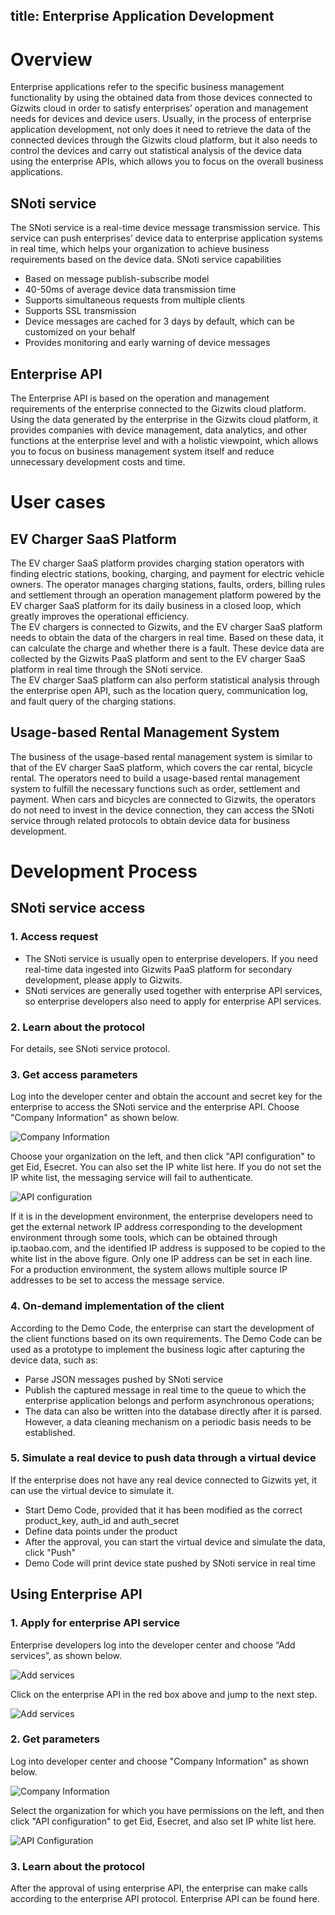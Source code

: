 title: Enterprise Application Development
---
# Overview
Enterprise applications refer to the specific business management functionality by using the obtained data from those devices connected to Gizwits cloud in order to satisfy enterprises’ operation and management needs for devices and device users. Usually, in the process of enterprise application development, not only does it need to retrieve the data of the connected devices through the Gizwits cloud platform, but it also needs to control the devices and carry out statistical analysis of the device data using the enterprise APIs, which allows you to focus on the overall business applications.  

## SNoti service
The SNoti service is a real-time device message transmission service. This service can push enterprises’ device data to enterprise application systems in real time, which helps your organization to achieve business requirements based on the device data.
SNoti service capabilities

* Based on message publish-subscribe model
* 40-50ms of average device data transmission time 
* Supports simultaneous requests from multiple clients
* Supports SSL transmission
* Device messages are cached for 3 days by default, which can be customized on your behalf
* Provides monitoring and early warning of device messages

## Enterprise API
The Enterprise API is based on the operation and management requirements of the enterprise connected to the Gizwits cloud platform. Using the data generated by the enterprise in the Gizwits cloud platform, it provides companies with device management, data analytics, and other functions at the enterprise level and with a holistic viewpoint, which allows you to focus on business management system itself and reduce unnecessary development costs and time.

# User cases
## EV Charger SaaS Platform 
The EV charger SaaS platform provides charging station operators with finding electric stations, booking, charging, and payment for electric vehicle owners. The operator manages charging stations, faults, orders, billing rules and settlement through an operation management platform powered by the EV charger SaaS platform for its daily business in a closed loop, which greatly improves the operational efficiency.  
The EV chargers is connected to Gizwits, and the EV charger SaaS platform needs to obtain the data of the chargers in real time. Based on these data, it can calculate the charge and whether there is a fault. These device data are collected by the Gizwits PaaS platform and sent to the EV charger SaaS platform in real time through the SNoti service.  
The EV charger SaaS platform can also perform statistical analysis through the enterprise open API, such as the location query, communication log, and fault query of the charging stations.

## Usage-based Rental Management System
The business of the usage-based rental management system is similar to that of the EV charger SaaS platform, which covers the car rental, bicycle rental. The operators need to build a usage-based rental management system to fulfill the necessary functions such as order, settlement and payment. 
When cars and bicycles are connected to Gizwits, the operators do not need to invest in the device connection, they can access the SNoti service through related protocols to obtain device data for business development. 

# Development Process
## SNoti service access
### 1. Access request
* The SNoti service is usually open to enterprise developers. If you need real-time data ingested into Gizwits PaaS platform for secondary development, please apply to Gizwits.
* SNoti services are generally used together with enterprise API services, so enterprise developers also need to apply for enterprise API services.

### 2. Learn about the protocol
For details, see SNoti service protocol.

### 3. Get access parameters
Log into the developer center and obtain the account and secret key for the enterprise to access the SNoti service and the enterprise API. Choose "Company Information" as shown below.

![Company Information](../../../assets/en-us/cloud/ent_info01.png)
 
Choose your organization on the left, and then click "API configuration" to get Eid, Esecret. You can also set the IP white list here. If you do not set the IP white list, the messaging service will fail to authenticate.

![API configuration](../../../assets/en-us/cloud/ent_info02.png)
 
If it is in the development environment, the enterprise developers need to get the external network IP address corresponding to the development environment through some tools, which can be obtained through ip.taobao.com, and the identified IP address is supposed to be copied to the white list in the above figure. Only one IP address can be set in each line. For a production environment, the system allows multiple source IP addresses to be set to access the message service.

### 4. On-demand implementation of the client 
According to the Demo Code, the enterprise can start the development of the client functions based on its own requirements. The Demo Code can be used as a prototype to implement the business logic after capturing the device data, such as: 
* Parse JSON messages pushed by SNoti service
* Publish the captured message in real time to the queue to which the enterprise application belongs and perform asynchronous operations;
* The data can also be written into the database directly after it is parsed. However, a data cleaning mechanism on a periodic basis needs to be established. 

### 5. Simulate a real device to push data through a virtual device
If the enterprise does not have any real device connected to Gizwits yet, it can use the virtual device to simulate it.

* Start Demo Code, provided that it has been modified as the correct product_key, auth_id and auth_secret
* Define data points under the product
* After the approval, you can start the virtual device and simulate the data, click "Push"
* Demo Code will print device state pushed by SNoti service in real time

## Using Enterprise API
### 1. Apply for enterprise API service
Enterprise developers log into the developer center and choose “Add services”, as shown below.

![Add services](../../../assets/en-us/cloud/add_ent_api.png)

Click on the enterprise API in the red box above and jump to the next step.

![Add services](../../../assets/en-us/cloud/add_ent_api02.png)
 
### 2. Get parameters
Log into developer center and choose "Company Information" as shown below.

![Company Information](../../../assets/en-us/cloud/ent_info01.png)
 
Select the organization for which you have permissions on the left, and then click "API configuration" to get Eid, Esecret, and also set IP white list here.

![API Configuration](../../../assets/en-us/cloud/ent_info02.png)
 
### 3. Learn about the protocol
After the approval of using enterprise API, the enterprise can make calls according to the enterprise API protocol.
Enterprise API can be found here.
